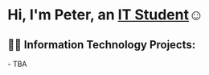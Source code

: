 <h1>Hi, I'm Peter, an <a href="https://www.linkedin.com/in/petermara/">IT Student</a>☺</h1>

<h2>👨‍💻 Information Technology Projects:</h2>
- TBA
